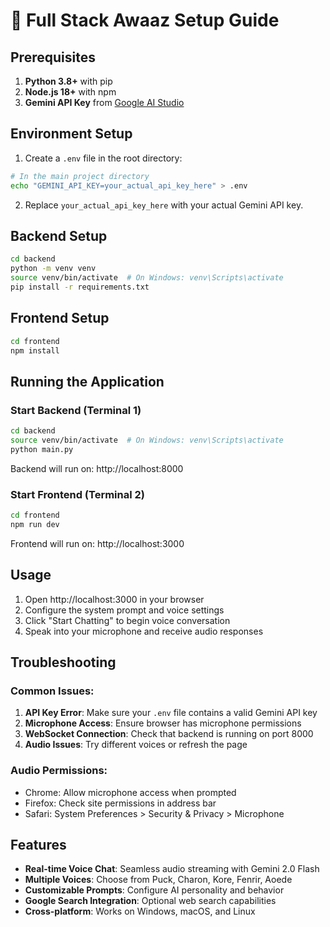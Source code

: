 # 🚀 Full Stack Awaaz Setup Guide

## Prerequisites

1. **Python 3.8+** with pip
2. **Node.js 18+** with npm
3. **Gemini API Key** from [Google AI Studio](https://aistudio.google.com/app/apikey)

## Environment Setup

1. Create a `.env` file in the root directory:
```bash
# In the main project directory
echo "GEMINI_API_KEY=your_actual_api_key_here" > .env
```

2. Replace `your_actual_api_key_here` with your actual Gemini API key.

## Backend Setup

```bash
cd backend
python -m venv venv
source venv/bin/activate  # On Windows: venv\Scripts\activate
pip install -r requirements.txt
```

## Frontend Setup

```bash
cd frontend
npm install
```

## Running the Application

### Start Backend (Terminal 1)
```bash
cd backend
source venv/bin/activate  # On Windows: venv\Scripts\activate
python main.py
```
Backend will run on: http://localhost:8000

### Start Frontend (Terminal 2)
```bash
cd frontend
npm run dev
```
Frontend will run on: http://localhost:3000

## Usage

1. Open http://localhost:3000 in your browser
2. Configure the system prompt and voice settings
3. Click "Start Chatting" to begin voice conversation
4. Speak into your microphone and receive audio responses

## Troubleshooting

### Common Issues:

1. **API Key Error**: Make sure your `.env` file contains a valid Gemini API key
2. **Microphone Access**: Ensure browser has microphone permissions
3. **WebSocket Connection**: Check that backend is running on port 8000
4. **Audio Issues**: Try different voices or refresh the page

### Audio Permissions:
- Chrome: Allow microphone access when prompted
- Firefox: Check site permissions in address bar
- Safari: System Preferences > Security & Privacy > Microphone

## Features

- **Real-time Voice Chat**: Seamless audio streaming with Gemini 2.0 Flash
- **Multiple Voices**: Choose from Puck, Charon, Kore, Fenrir, Aoede
- **Customizable Prompts**: Configure AI personality and behavior
- **Google Search Integration**: Optional web search capabilities
- **Cross-platform**: Works on Windows, macOS, and Linux




